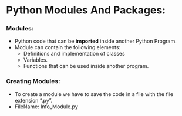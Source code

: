 # Python Modules And Packages:
### Modules: 
-  Python code that can be **imported** inside another Python Program.  
-  Module can contain the following elements:
   -  Definitions and implementation of classes
   -  Variables.
   -  Functions that can be used inside another program.
### Creating Modules:
- To create a module we have to save the code in a file with the file extension “.py”.
- FileName: Info_Module.py
``` python

```
 
